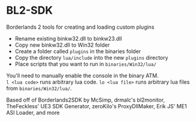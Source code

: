 # BL2-SDK
Borderlands 2 tools for creating and loading custom plugins

* Rename existing binkw32.dll to binkw23.dll
* Copy new binkw32.dll to Win32 folder
* Create a folder called `plugins` in the binaries folder
* Copy the directory `lua/include` into the new `plugins` directory 
* Place scripts that you want to run in `binaries/Win32/lua/`

You'll need to manually enable the console in the binary ATM.  
`l <lua code>` runs arbitrary lua code.
`lo <lua file>` runs arbitrary lua files from `binaries/Win32/lua/`.

Based off of Borderlands2SDK by McSimp, drmalc's bl2monitor, TheFeckless' UE3 SDK Generator, zeroKilo's ProxyDllMaker, Erik JS' ME1 ASI Loader, and more
